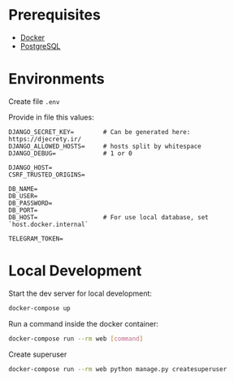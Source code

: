 # Prerequisites

- [Docker](https://docs.docker.com/engine/install/ubuntu/)
- [PostgreSQL](https://www.postgresql.org/)

# Environments

Create file `.env`

Provide in file this values:

```
DJANGO_SECRET_KEY=        # Can be generated here: https://djecrety.ir/
DJANGO_ALLOWED_HOSTS=     # hosts split by whitespace
DJANGO_DEBUG=             # 1 or 0

DJANGO_HOST=
CSRF_TRUSTED_ORIGINS=

DB_NAME=
DB_USER=
DB_PASSWORD=
DB_PORT=
DB_HOST=                  # For use local database, set `host.docker.internal`

TELEGRAM_TOKEN=
```

# Local Development

Start the dev server for local development:
```bash
docker-compose up
```

Run a command inside the docker container:

```bash
docker-compose run --rm web [command]
```

Create superuser

```bash
docker-compose run --rm web python manage.py createsuperuser
```